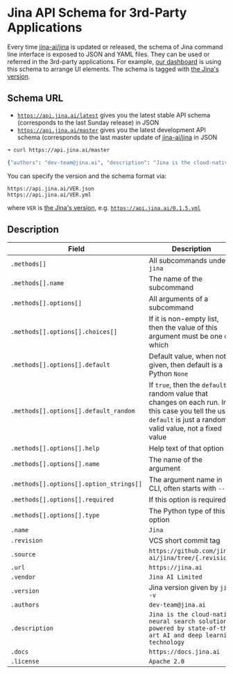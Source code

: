 # Jina API Schema for 3rd-Party Applications


Every time [jina-ai/jina](https://github.com/jina-ai/jina) is updated or released, the schema of Jina command line interface is exposed to JSON and YAML files. They can be used or referred in the 3rd-party applications. For example, [our dashboard](https://dashboard.jina.ai) is using this schema to arrange UI elements. The schema is tagged with [the Jina's version](https://github.com/jina-ai/jina/blob/master/RELEASE.md#version-explained). 

## Schema URL

- [`https://api.jina.ai/latest`](https://api.jina.ai/latest) gives you the latest stable API schema (corresponds to the last Sunday release) in JSON
- [`https://api.jina.ai/master`](https://api.jina.ai/master) gives you the latest development API schema (corresponds to the last master update of [jina-ai/jina](https://github.com/jina-ai/jina) in JSON

```bash
➜ curl https://api.jina.ai/master

{"authors": "dev-team@jina.ai", "description": "Jina is the cloud-native neural search solution powered by state-of-the-art AI and deep learning technology", "docs": "https://docs.jina.ai", "license": "Apache 2.0", "methods": [{"name": "pod", "options": [{"choices": null, "default": null, "default_random": false, "help": "the name of this pea, used to identify the pod and its logs.", "name": "name", "option_strings": ["--name"], "required": false, "type": "str"},
```

You can specify the version and the schema format via:

```text
https://api.jina.ai/VER.json
https://api.jina.ai/VER.yml
```

where `VER` is [the Jina's version](https://github.com/jina-ai/jina/blob/master/RELEASE.md#version-explained), e.g. [`https://api.jina.ai/0.1.5.yml`](https://api.jina.ai/0.1.5.yml)


## Description

| Field | Description |
| --- | --- |
|`.methods[]`|  All subcommands under `jina` |
|`.methods[].name`|  The name of the subcommand  |
|`.methods[].options[]`|  All arguments of a subcommand  |
|`.methods[].options[].choices[]`| If it is non-empty list, then the value of this argument must be one of which |
|`.methods[].options[].default`| Default value, when not given, then default is a Python `None` |
|`.methods[].options[].default_random`|  If `true`, then the `default` is random value that changes on each run. In this case you tell the user `default` is just a random valid value, not a fixed value  |
|`.methods[].options[].help`| Help text of that option  |
|`.methods[].options[].name`|  The name of the argument  |
|`.methods[].options[].option_strings[]`|  The argument name in CLI, often starts with `--`  |
|`.methods[].options[].required`|  If this option is required  |
|`.methods[].options[].type`|  The Python type of this option  |
|`.name`| `Jina`   |
|`.revision`| VCS short commit tag |
|`.source`| `https://github.com/jina-ai/jina/tree/{.revision}` |
|`.url`|  `https://jina.ai`  |
|`.vendor`|  `Jina AI Limited`  |
|`.version`| Jina version given by `jina -v`  |
|`.authors`|  `dev-team@jina.ai`  |
|`.description`|  `Jina is the cloud-native neural search solution powered by state-of-the-art AI and deep learning technology`  |
|`.docs`|  `https://docs.jina.ai`  |
|`.license`|   `Apache 2.0` |
